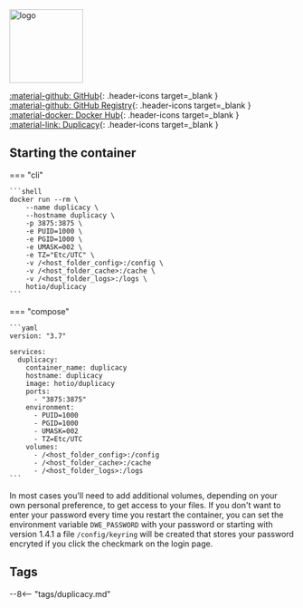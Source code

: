 <img src="https://hotio.dev/img/duplicacy.png" alt="logo" height="130" width="130">

[:material-github: GitHub](https://github.com/hotio/duplicacy){: .header-icons target=_blank }  
[:material-github: GitHub Registry](https://github.com/orgs/hotio/packages/container/package/duplicacy){: .header-icons target=_blank }  
[:material-docker: Docker Hub](https://hub.docker.com/r/hotio/duplicacy){: .header-icons target=_blank }  
[:material-link: Duplicacy](https://duplicacy.com){: .header-icons target=_blank }  

## Starting the container

=== "cli"

    ```shell
    docker run --rm \
        --name duplicacy \
        --hostname duplicacy \
        -p 3875:3875 \
        -e PUID=1000 \
        -e PGID=1000 \
        -e UMASK=002 \
        -e TZ="Etc/UTC" \
        -v /<host_folder_config>:/config \
        -v /<host_folder_cache>:/cache \
        -v /<host_folder_logs>:/logs \
        hotio/duplicacy
    ```

=== "compose"

    ```yaml
    version: "3.7"

    services:
      duplicacy:
        container_name: duplicacy
        hostname: duplicacy
        image: hotio/duplicacy
        ports:
          - "3875:3875"
        environment:
          - PUID=1000
          - PGID=1000
          - UMASK=002
          - TZ=Etc/UTC
        volumes:
          - /<host_folder_config>:/config
          - /<host_folder_cache>:/cache
          - /<host_folder_logs>:/logs
    ```

In most cases you'll need to add additional volumes, depending on your own personal preference, to get access to your files. If you don't want to enter your password every time you restart the container, you can set the environment variable `DWE_PASSWORD` with your password or starting with version 1.4.1 a file `/config/keyring` will be created that stores your password encryted if you click the checkmark on the login page.

## Tags

--8<-- "tags/duplicacy.md"
